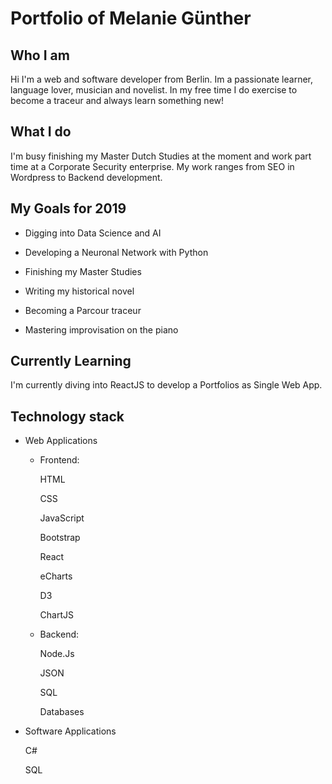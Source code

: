 # Portfolio of Melanie Günther

## Who I am

Hi I'm a web and software developer from Berlin. Im a passionate learner, language lover, musician and novelist. In my free time I do exercise to become a traceur and always learn something new!

## What I do

I'm busy finishing my Master Dutch Studies at the moment and work part time at a Corporate Security enterprise. My work ranges from SEO in Wordpress to Backend development.

## My Goals for 2019

* Digging into Data Science and AI

* Developing a Neuronal Network with Python

* Finishing my Master Studies

* Writing my historical novel 

* Becoming a Parcour traceur

* Mastering improvisation on the piano


## Currently Learning

I'm currently diving into ReactJS to develop a Portfolios as Single Web App.


## Technology stack

* Web Applications

    - Frontend:
    
        HTML
        
        CSS
        
        JavaScript
        
        Bootstrap
        
        React
        
        eCharts
        
        D3
        
        ChartJS
        
    - Backend:
    
        Node.Js
    
        JSON
        
        SQL
        
        Databases

* Software Applications

    C#

    SQL






